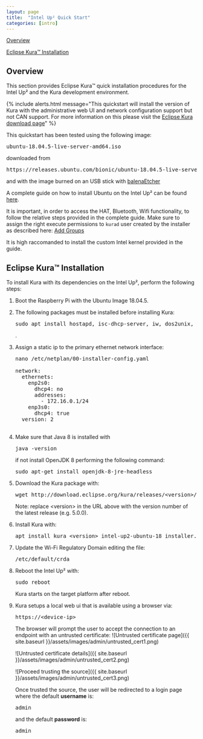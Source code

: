 ```yaml
---
layout: page
title:  "Intel Up² Quick Start"
categories: [intro]
---
```


[Overview](#overview)

[Eclipse Kura&trade; Installation](#eclipse-kuratrade-installation)

## Overview

This section provides Eclipse Kura&trade; quick installation procedures for the
Intel Up² and the Kura development environment.

{% include alerts.html message="This quickstart will install the version of Kura with the administrative web UI and network  configuration support but not CAN support. For more information on this please visit the [Eclipse Kura download page](https://www.eclipse.org/kura/downloads.php)" %}

This quickstart has been tested using the following image:

<pre>ubuntu-18.04.5-live-server-amd64.iso</pre>

downloaded from

<pre>https://releases.ubuntu.com/bionic/ubuntu-18.04.5-live-server-amd64.iso</pre>

and with the image burned on an USB stick with [balenaEtcher](https://www.balena.io/etcher/)

A complete guide on how to install Ubuntu on the Intel Up² can be found [here](https://wiki.up-community.org/Ubuntu).

It is important, in order to access the HAT, Bluetooth, Wifi functionality, to follow the relative steps provided in the complete guide. Make sure to assign the right execute permissions to `kurad` user created by the installer as described here: [Add Groups](https://github.com/up-board/up-community/wiki/Ubuntu_18.04#add-groups)

It is high raccomanded to install the custom Intel kernel provided in the guide.

## Eclipse Kura&trade; Installation

To install Kura with its dependencies on the Intel Up², perform the
following steps:

1. Boot the Raspberry Pi with the Ubuntu Image 18.04.5.

2. The following packages  must be installed before installing Kura: 

   <pre>sudo apt install hostapd, isc-dhcp-server, iw, dos2unix, bind9, unzip, ethtool, telnet, bluez-hcidump,wireless-tools, chrony</pre>.

3. Assign a static ip to the primary ethernet network interface:
   
   <pre>nano /etc/netplan/00-installer-config.yaml
   
   network:
     ethernets:
       enp2s0:
         dhcp4: no
         addresses:
           - 172.16.0.1/24
       enp3s0:
         dhcp4: true
     version: 2
   
   </pre>
   
4. Make sure that Java 8 is installed with

    <pre>java -version</pre>

    if not install OpenJDK 8 performing the following command:

    <pre>sudo apt-get install openjdk-8-jre-headless</pre>

5. Download the Kura package with:

    <pre>wget http://download.eclipse.org/kura/releases/&lt;version&gt;/kura_&lt;version&gt;_intel-up2-ubuntu-18_installer.deb</pre>

    Note: replace \<version\> in the URL above with the version number of the latest release (e.g. 5.0.0).

6. Install Kura with: 

    <pre>apt install kura_&lt;version&gt;_intel-up2-ubuntu-18_installer.deb</pre>

7. Update the Wi-Fi Regulatory Domain editing the file:
    <pre>/etc/default/crda</pre>

8. Reboot the Intel Up² with:

    <pre>sudo reboot</pre>

    Kura starts on the target platform after reboot.

9. Kura setups a local web ui that is available using a browser via:

      <pre>https://&lt;device-ip&gt;</pre>

      The browser will prompt the user to accept the connection to an endpoint with an untrusted certificate:
      ![Untrusted certificate page]({{ site.baseurl }}/assets/images/admin/untrusted_cert1.png)

      ![Untrusted certificate details]({{ site.baseurl }}/assets/images/admin/untrusted_cert2.png)

      ![Proceed trusting the source]({{ site.baseurl }}/assets/images/admin/untrusted_cert3.png)

      Once trusted the source, the user will be redirected to a login page where the default **username** is:

      <pre>admin</pre>

      and the default **password** is:

      <pre>admin</pre>
